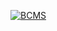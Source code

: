 [![BCMS](https://user-images.githubusercontent.com/15079459/230768107-4799da0d-756c-46e8-9aee-d61ba8bdf17c.png)](https://thebcms.com)
